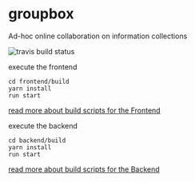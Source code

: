 # groupbox
Ad-hoc online collaboration on information collections

![travis build status](https://travis-ci.org/high-value-team/groupbox.svg?branch=develop)


execute the frontend
```
cd frontend/build
yarn install
run start
```

[read more about build scripts for the Frontend](frontend/build/README.md)

execute the backend
```
cd backend/build
yarn install
run start
```
[read more about build scripts for the Backend](backend/build/README.md)
